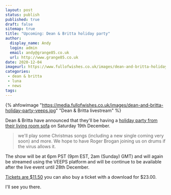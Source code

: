 ```yaml
---
layout: post
status: publish
published: true
draft: false
sitemap: true
title: "Upcoming: Dean & Britta holiday party"
author: 
  display_name: Andy
  login: admin
  email: andy@grange85.co.uk
  url: http://www.grange85.co.uk
date: 2020-12-04
imageurl: https://www.fullofwishes.co.uk/images/dean-and-britta-holiday-party-veeps.jpg
categories:
 - dean & britta
 - luna
 - news
tags:
---
```

{% ahfowimage "https://media.fullofwishes.co.uk/images/dean-and-britta-holiday-party-veeps.jpg" "Dean & Britta livestream" %}

Dean & Britta have announced that they'll be having a [holiday party from their living room sofa](https://deanandbritta.veeps.com/stream/events/558391381f05) on Saturday 19th December.

> we'll play some Christmas songs (including a new single coming very soon) and more. We hope to have Roger Brogan joining us on drums if the virus allows it.

The show will be at 6pm PST (9pm EST, 2am (Sunday) GMT) and will again be streamed using the VEEPS platform and will be continue to be available after the live event until 28th December.

[Tickets are $11.50](https://deanandbritta.veeps.com/stream/events/558391381f05) you can also buy a ticket with a download for $23.00.

I'll see you there.




